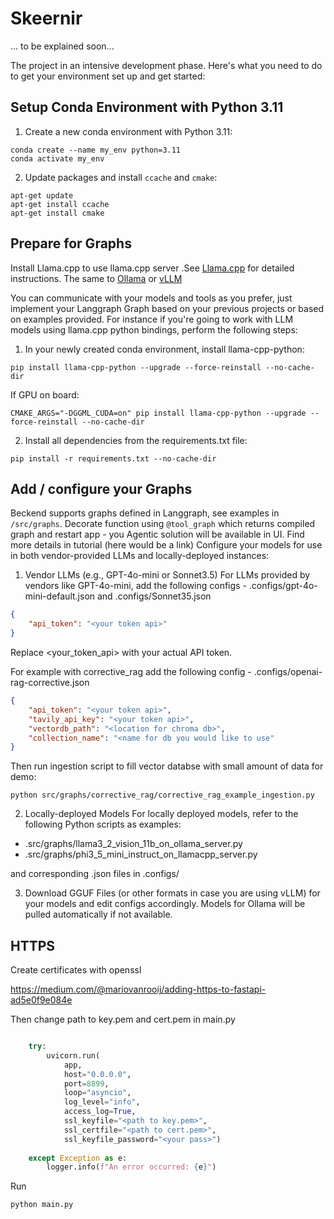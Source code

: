 # Skeernir

... to be explained soon...

The project in an intensive development phase. 
Here's what you need to do to get your environment set up and get started:

## Setup Conda Environment with Python 3.11

1. Create a new conda environment with Python 3.11:
```console
conda create --name my_env python=3.11 
conda activate my_env
```
2. Update packages and install `ccache` and `cmake`:

```console
apt-get update
apt-get install ccache
apt-get install cmake
```

## Prepare for Graphs

Install Llama.cpp to use llama.cpp server .See [Llama.cpp](https://github.com/ggerganov/llama.cpp) for detailed instructions.
The same to [Ollama](https://github.com/ggerganov/llama.cpp) or [vLLM](https://github.com/vllm-project/vllm) 

You can communicate with your models and tools as you prefer, just implement your Langgraph Graph based on your previous projects or based on examples provided. 
For instance if you're going to work with LLM models using llama.cpp python bindings, perform the following steps:

1. In your newly created conda environment, install llama-cpp-python:

```console
pip install llama-cpp-python --upgrade --force-reinstall --no-cache-dir
```
If GPU on board:

```console
CMAKE_ARGS="-DGGML_CUDA=on" pip install llama-cpp-python --upgrade --force-reinstall --no-cache-dir
```
2. Install all dependencies from the requirements.txt file:
```console
pip install -r requirements.txt --no-cache-dir
```

## Add / configure your Graphs

Beckend supports graphs defined in Langgraph, see examples in `/src/graphs`. 
Decorate function using `@tool_graph` which returns compiled graph and restart app - you Agentic solution will be available in UI. Find more details in tutorial (here would be a link)
Configure your models for use in both vendor-provided LLMs and locally-deployed instances:

1. Vendor LLMs (e.g., GPT-4o-mini or Sonnet3.5)
For LLMs provided by vendors like GPT-4o-mini, add the following configs - .configs/gpt-4o-mini-default.json and .configs/Sonnet35.json
```json
{
    "api_token": "<your token api>"
}
```
Replace <your_token_api> with your actual API token.

For example with corrective_rag add the following config - .configs/openai-rag-corrective.json
```json
{
    "api_token": "<your token api>",
    "tavily_api_key": "<your token api>",
    "vectordb_path": "<location for chroma db>",
    "collection_name": "<name for db you would like to use"
}
```

Then run ingestion script to fill vector databse with small amount of data for demo:

```console
python src/graphs/corrective_rag/corrective_rag_example_ingestion.py
```


2. Locally-deployed Models
For locally deployed models, refer to the following Python scripts as examples:

* .src/graphs/llama3_2_vision_11b_on_ollama_server.py
* .src/graphs/phi3_5_mini_instruct_on_llamacpp_server.py

and corresponding .json files in .configs/

3. Download GGUF Files (or other formats in case you are using vLLM) for your models and edit configs accordingly. 
Models for Ollama will be pulled automatically if not available. 


## HTTPS

Create certificates with openssl

https://medium.com/@mariovanrooij/adding-https-to-fastapi-ad5e0f9e084e

Then change path to key.pem and cert.pem in main.py

```python

    try:
        uvicorn.run(
            app, 
            host="0.0.0.0", 
            port=8899,
            loop="asyncio",
            log_level="info",
            access_log=True,
            ssl_keyfile="<path to key.pem>",
            ssl_certfile="<path to cert.pem>",
            ssl_keyfile_password="<your pass>")
    
    except Exception as e:
        logger.info(f"An error occurred: {e}")
```

Run 

```concole 
python main.py
```



